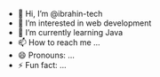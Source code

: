 - 👋 Hi, I’m @ibrahin-tech
- 👀 I’m interested in web development                                       
- 🌱 I’m currently learning Java
- 📫 How to reach me ...
- 😄 Pronouns: ...
- ⚡ Fun fact: ...

<!---
ibrahin-tech/ibrahin-tech is a ✨ special ✨ repository because its `README.md` (this file) appears on your GitHub profile.
You can click the Preview link to take a look at your changes.
--->
